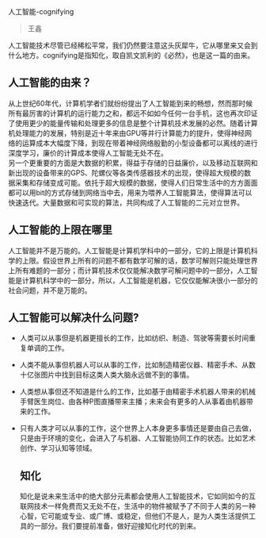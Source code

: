 人工智能-cognifying

> 王鑫

人工智能技术尽管已经稀松平常，我们仍然要注意这头灰犀牛，它从哪里来又会到什么地方。cognifying是指知化，取自凯文凯利的《必然》，也是这一篇的由来。

## 人工智能的由来？

从上世纪60年代，计算机学者们就纷纷提出了人工智能到来的畅想，然而那时候所有最厉害的计算机的运行能力之和，都远不如如今任何一台手机，这也再次印证了使用更少的能量传输和处理更多的信息是整个计算机技术发展的必然。随着计算机处理能力的发展，特别是近十年来由GPU等并行计算能力的提升，使得神经网络的运算成本大幅度下降，到现在带着神经网络殷勤的小型设备都可以离线的进行深度学习，廉价的计算成本使得人工智能无处不在。  
另一个更重要的方面是大数据的积累，得益于存储的日益廉价，以及移动互联网和新出现的设备带来的GPS、陀螺仪等各类传感器技术的出现，使得超大规模的数据采集和存储变成可能。依托于超大规模的数据，使得人们日常生活中的方方面面都可以用bit的方式存储到网络当中去，用来为喂养人工智能算法，使得算法可以快速迭代。大量数据和可实现的算法，共同构成了人工智能的二元对立世界。

## 人工智能的上限在哪里

人工智能并不是万能的。人工智能是计算机学科中的一部分，它的上限是计算机科学的上限。假设世界上所有的问题不都有数学可解的话，数学可解则只能处理世界上所有难题的一部分；而计算机技术仅仅能解决数学可解问题中的一部分，人工智能是计算机科学中的一部分，所以，人工智能是机器，它仅仅能解决很小一部分的社会问题，并不是万能的。

## 人工智能可以解决什么问题?

* 人类可以从事但是机器更擅长的工作，比如纺织、制造、驾驶等需要长时间重复单调的工作。
* 人类不能从事但机器人可以从事的工作，比如制造精密仪器、精密手术、从数十亿张图片中找到目标这类人类大脑永远做不到的事情。
* 人类想从事但还不知道是什么的工作，比如基于由精密手术机器人带来的机械手臂医生岗位、由各种P图直播带来主播；未来会有更多的人从事着由机器带来的工作。
* 只有人类才可以从事的工作，这个世界上人本身更多事情还是要由自己去做，只是由于环境的变化，会进入了与机器、人工智能协同工作的状态。比如艺术创作、学习认知等领域。

  ## 知化

  知化是说未来生活中的绝大部分元素都会使用人工智能技术，它如同如今的互联网技术一样免费而又无处不在，生活中的物件被赋予了不同于人类的另一种心智，它可能或专业、或广博、或稳定，但他们不是人，是为人类生活提供工具的一部分。我们要提前准备，做好迎接知化时代的到来。



